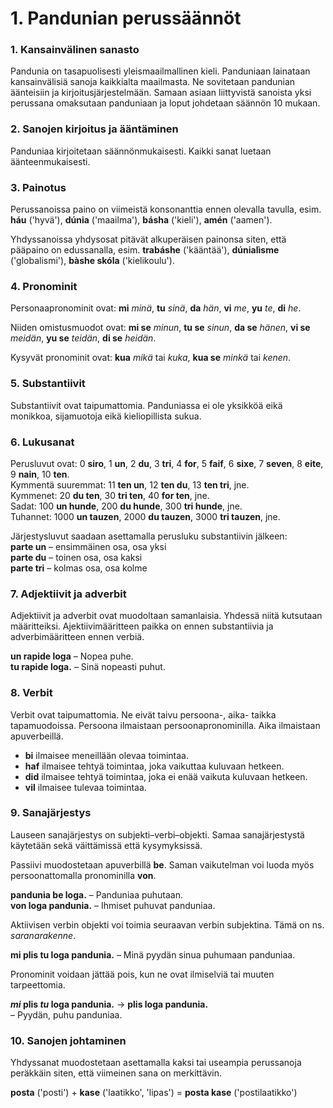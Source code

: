 
# 1. Pandunian perussäännöt

### 1. Kansainvälinen sanasto

Pandunia on tasapuolisesti yleismaailmallinen kieli.
Panduniaan lainataan kansainvälisiä sanoja kaikkialta maailmasta.
Ne sovitetaan pandunian äänteisiin ja kirjoitusjärjestelmään.
Samaan asiaan liittyvistä sanoista yksi perussana omaksutaan panduniaan ja loput johdetaan säännön 10 mukaan.

### 2. Sanojen kirjoitus ja ääntäminen

Panduniaa kirjoitetaan säännönmukaisesti.
Kaikki sanat luetaan äänteenmukaisesti.

### 3. Painotus

Perussanoissa paino on viimeistä konsonanttia ennen olevalla tavulla, esim.
**háu** ('hyvä'), **dúnia** ('maailma'), **básha** ('kieli'), **amén** ('aamen').

Yhdyssanoissa yhdysosat pitävät alkuperäisen painonsa siten, että pääpaino on edussanalla, esim.
**trabáshe** ('kääntää'), **dúnialìsme** ('globalismi'), **bàshe skóla** ('kielikoulu').

### 4. Pronominit

Personaapronominit ovat:
**mi** _minä_, **tu** _sinä_, **da** _hän_,
**vi** _me_, **yu** _te_, **di** _he_.

Niiden omistusmuodot ovat:
**mi se** _minun_, **tu se** _sinun_, **da se** _hänen_,
**vi se** _meidän_, **yu se** _teidän_, **di se** _heidän_.

Kysyvät pronominit ovat:
**kua** _mikä_ tai _kuka_,
**kua se**
_minkä_ tai _kenen_.

### 5. Substantiivit

Substantiivit ovat taipumattomia.
Panduniassa ei ole yksikköä eikä monikkoa, sijamuotoja eikä kieliopillista sukua.

### 6. Lukusanat

Perusluvut ovat:
0 **siro**, 1 **un**, 2 **du**, 3 **tri**, 4 **for**, 5 **faif**, 6 **sixe**,
7 **seven**, 8 **eite**, 9 **nain**, 10 **ten**.  
Kymmentä suuremmat:
11 **ten un**, 12 **ten du**, 13 **ten tri**,
jne.  
Kymmenet:
20 **du ten**, 30 **tri ten**, 40 **for ten**,
jne.  
Sadat:
100 **un hunde**, 200 **du hunde**, 300 **tri hunde**,
	jne.  
Tuhannet:
1000 **un tauzen**, 2000 **du tauzen**, 3000 **tri tauzen**,
jne.
	
Järjestysluvut saadaan asettamalla perusluku substantiivin jälkeen:  
**parte un**
– ensimmäinen osa, osa yksi  
**parte du**
– toinen osa, osa kaksi  
**parte tri**
– kolmas osa, osa kolme

### 7. Adjektiivit ja adverbit
Adjektiivit ja adverbit ovat muodoltaan samanlaisia.
Yhdessä niitä kutsutaan määritteiksi.
Ajektiivimääritteen paikka on ennen substantiivia ja adverbimääritteen ennen verbiä.

**un rapide loga**
– Nopea puhe.  
**tu rapide loga.**
– Sinä nopeasti puhut.

### 8. Verbit

Verbit ovat taipumattomia.
Ne eivät taivu persoona-, aika- taikka tapamuodoissa.
Persoona ilmaistaan persoonapronominilla.
Aika ilmaistaan apuverbeillä.

- **bi**
  ilmaisee meneillään olevaa toimintaa.
- **haf**
  ilmaisee tehtyä toimintaa, joka vaikuttaa kuluvaan hetkeen.
- **did**
  ilmaisee tehtyä toimintaa, joka ei enää vaikuta kuluvaan hetkeen.
- **vil**
  ilmaisee tulevaa toimintaa.

### 9. Sanajärjestys

Lauseen sanajärjestys on subjekti–verbi–objekti.
Samaa sanajärjestystä käytetään sekä väittämissä että kysymyksissä.

Passiivi muodostetaan apuverbillä
**be**.
Saman vaikutelman voi luoda myös persoonattomalla pronominilla
**von**.

**pandunia be loga.**
– Panduniaa puhutaan.  
**von loga pandunia.**
– Ihmiset puhuvat panduniaa.

Aktiivisen verbin objekti voi toimia seuraavan verbin subjektina.
Tämä on ns. _saranarakenne_.

**mi plis tu loga pandunia.**
– Minä pyydän sinua puhumaan panduniaa.

Pronominit voidaan jättää pois, kun ne ovat ilmiselviä tai muuten tarpeettomia.

**_mi_ plis _tu_ loga pandunia.**
→ **plis loga pandunia.**  
– Pyydän, puhu panduniaa.

### 10. Sanojen johtaminen

Yhdyssanat muodostetaan asettamalla kaksi tai useampia perussanoja peräkkäin
siten, että viimeinen sana on merkittävin.

**posta**
('posti') +
**kase**
('laatikko', 'lipas') =
**posta kase**
('postilaatikko')


